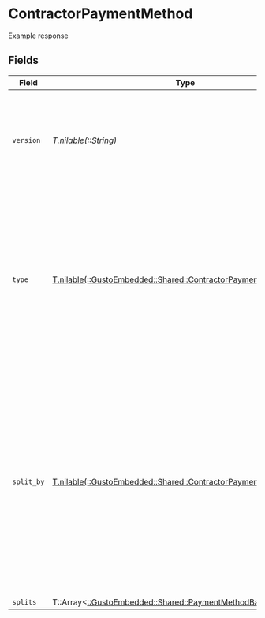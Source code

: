 # ContractorPaymentMethod

Example response


## Fields

| Field                                                                                                                                                                                                                | Type                                                                                                                                                                                                                 | Required                                                                                                                                                                                                             | Description                                                                                                                                                                                                          |
| -------------------------------------------------------------------------------------------------------------------------------------------------------------------------------------------------------------------- | -------------------------------------------------------------------------------------------------------------------------------------------------------------------------------------------------------------------- | -------------------------------------------------------------------------------------------------------------------------------------------------------------------------------------------------------------------- | -------------------------------------------------------------------------------------------------------------------------------------------------------------------------------------------------------------------- |
| `version`                                                                                                                                                                                                            | *T.nilable(::String)*                                                                                                                                                                                                | :heavy_minus_sign:                                                                                                                                                                                                   | The current version of the object. See the [versioning guide](https://docs.gusto.com/embedded-payroll/docs/idempotency) for information on how to use this field.                                                    |
| `type`                                                                                                                                                                                                               | [T.nilable(::GustoEmbedded::Shared::ContractorPaymentMethodType)](../../models/shared/contractorpaymentmethodtype.md)                                                                                                | :heavy_minus_sign:                                                                                                                                                                                                   | The payment method type. If type is Check, then `split_by` and `splits` do not need to be populated. If type is Direct Deposit, `split_by` and `splits` are required.                                                |
| `split_by`                                                                                                                                                                                                           | [T.nilable(::GustoEmbedded::Shared::ContractorPaymentMethodSplitBy)](../../models/shared/contractorpaymentmethodsplitby.md)                                                                                          | :heavy_minus_sign:                                                                                                                                                                                                   | Describes how the payment will be split. If `split_by` is Percentage, then the `split` amounts must add up to exactly 100. If `split_by` is Amount, then the last split amount must be nil to capture the remainder. |
| `splits`                                                                                                                                                                                                             | T::Array<[::GustoEmbedded::Shared::PaymentMethodBankAccount](../../models/shared/paymentmethodbankaccount.md)>                                                                                                       | :heavy_minus_sign:                                                                                                                                                                                                   | N/A                                                                                                                                                                                                                  |